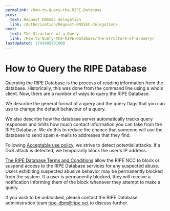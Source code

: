 ```yaml
---
permalink: /How-to-Query-the-RIPE-Database
prev:
  text: Request DNSSEC delegation
  link: /Authorisation/Request-DNSSEC-delegation/
next:
  text: The Structure of a Query
  link: /How-to-Query-the-RIPE-Database/The-Structure-of-a-Query/
lastUpdated: 1743685701000
---
```


# How to Query the RIPE Database

Querying the RIPE Database is the process of reading information from the database. Historically, this was done from the command line using a whois client. Now, there are a number of ways to query the RIPE Database.

We describe the general format of a query and the query flags that you can use to change the default behaviour of a query.

We also describe how the database server automatically tracks query responses and limits how much contact information you can take from the RIPE Database. We do this to 
reduce the chance that someone will use the database to send spam e-mails to addresses that they find.

Following [Acceptable use policy](https://www.ripe.net/manage-ips-and-asns/db/support/documentation/ripe-database-acceptable-use-policy/), we strive to detect
potential attacks. If a DoS attack is detected, we temporarily block the user's IP address. 

[The RIPE Database Terms and Conditions](https://www.ripe.net/manage-ips-and-asns/db/support/documentation/ripe-database-acceptable-use-policy/)
allow the RIPE NCC to block or suspend access to the RIPE Database services for any suspected abuse. Users exhibiting
suspected abusive behavior may be permanently blocked from the system. If a user is permanently blocked, they will receive a notification
informing them of the block whenever they attempt to make a query.

If you wish to be unblocked, please contact the RIPE Database administration team [ripe-dbm@ripe.net](mailto:ripe-dbm@ripe.net) to discuss further.
